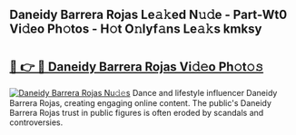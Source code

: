 ## Daneidy Barrera Rojas Le𝚊𝚔ed N𝚞𝚍e - Part-Wt0 Vi𝚍eo Ph𝚘tos - H𝚘t O𝚗lyf𝚊ns Le𝚊𝚔s kmksy

# <h2><a href="http://hf4i6q1.feru.top/?c=Daneidy+Barrera+Rojas">🔗 👉 🔴 Daneidy Barrera Rojas Vi𝚍𝚎o Ph𝚘t𝚘𝚜</a></h2>

[![Daneidy Barrera Rojas Nu𝚍𝚎s](https://i.imgur.com/0TWrTi3.gif)](http://hf4i6q1.feru.top/?c=Daneidy+Barrera+Rojas)
Dance and lifestyle influencer Daneidy Barrera Rojas, creating engaging online content. The public's Daneidy Barrera Rojas trust in public figures is often eroded by scandals and controversies. 
